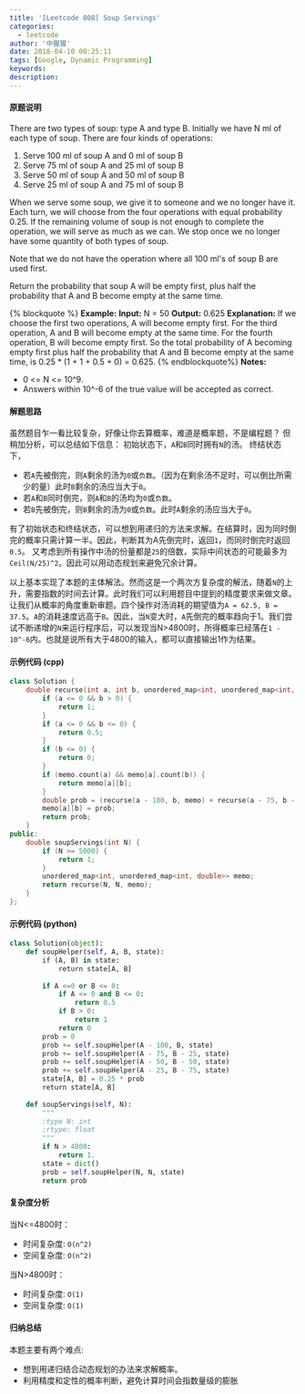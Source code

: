 ```yaml
---
title: '[Leetcode 808] Soup Servings'
categories:
  - leetcode
author: '中猩猩'
date: 2018-04-10 00:25:11
tags: [Google, Dynamic Programming]
keywords:
description:
---
```

#### 原题说明
There are two types of soup: type A and type B. Initially we have N ml of each type of soup. There are four kinds of operations:

1. Serve 100 ml of soup A and 0 ml of soup B
2. Serve 75 ml of soup A and 25 ml of soup B
3. Serve 50 ml of soup A and 50 ml of soup B
4. Serve 25 ml of soup A and 75 ml of soup B

When we serve some soup, we give it to someone and we no longer have it.  Each turn, we will choose from the four operations with equal probability 0.25. If the remaining volume of soup is not enough to complete the operation, we will serve as much as we can.  We stop once we no longer have some quantity of both types of soup.

Note that we do not have the operation where all 100 ml's of soup B are used first.  

Return the probability that soup A will be empty first, plus half the probability that A and B become empty at the same time.

{% blockquote %}
**Example:**
**Input:** N = 50
**Output:** 0.625
**Explanation:** 
If we choose the first two operations, A will become empty first. For the third operation, A and B will become empty at the same time. For the fourth operation, B will become empty first. So the total probability of A becoming empty first plus half the probability that A and B become empty at the same time, is 0.25 * (1 + 1 + 0.5 + 0) = 0.625.
{% endblockquote%}
**Notes:**
- 0 <= N <= 10^9. 
- Answers within 10^-6 of the true value will be accepted as correct.
<!-- more -->

#### 解题思路
虽然题目乍一看比较复杂，好像让你去算概率，难道是概率题，不是编程题？
但稍加分析，可以总结如下信息：
初始状态下，`A`和`B`同时拥有`N`的汤。
终结状态下，
- 若`A`先被倒完，则`A`剩余的汤为`0`或`负数`。（因为在剩余汤不足时，可以倒比所需少的量）此时`B`剩余的汤应当大于`0`。
- 若`A`和`B`同时倒完，则`A`和`B`的汤均为`0`或`负数`。
- 若`B`先被倒完，则`B`剩余的汤为`0`或`负数`。此时`A`剩余的汤应当大于`0`。

有了初始状态和终结状态，可以想到用递归的方法来求解。在结算时，因为同时倒完的概率只需计算一半。因此，判断其为A先倒完时，返回`1`，而同时倒完时返回`0.5`。
又考虑到所有操作中汤的份量都是`25`的倍数，实际中间状态的可能最多为`Ceil(N/25)^2`。因此可以用动态规划来避免冗余计算。

以上基本实现了本题的主体解法。然而这是一个两次方复杂度的解法，随着`N`的上升，需要指数的时间去计算。此时我们可以利用题目中提到的精度要求来做文章。让我们从概率的角度重新审题。四个操作对汤消耗的期望值为`A = 62.5, B = 37.5`。`A`的消耗速度远高于`B`。因此，当`N`变大时，`A`先倒完的概率趋向于1。我们尝试不断递增的`N`来运行程序后，可以发现当N>4800时，所得概率已经落在`1 - 10^-6`内。也就是说所有大于4800的输入，都可以直接输出1作为结果。

#### 示例代码 (cpp)
```cpp
class Solution {
    double recurse(int a, int b, unordered_map<int, unordered_map<int, double>>& memo) {
        if (a <= 0 && b > 0) {
            return 1;
        }
        if (a <= 0 && b <= 0) {
            return 0.5;
        }
        if (b <= 0) {
            return 0;
        }
        if (memo.count(a) && memo[a].count(b)) {
            return memo[a][b];
        }
        double prob = (recurse(a - 100, b, memo) + recurse(a - 75, b - 25, memo) + recurse(a - 50, b - 50, memo) + recurse(a - 25, b - 75, memo)) / 4.0;
        memo[a][b] = prob;
        return prob;
    }
public:
    double soupServings(int N) {
        if (N >= 5000) {
            return 1;
        }
        unordered_map<int, unordered_map<int, double>> memo;
        return recurse(N, N, memo);
    }
};
```

#### 示例代码 (python)
```python
class Solution(object): 
    def soupHelper(self, A, B, state):
        if (A, B) in state:
            return state[A, B]
        
        if A <=0 or B <= 0:
            if A <= 0 and B <= 0:
                return 0.5
            if B > 0:
                return 1
            return 0
        prob = 0
        prob += self.soupHelper(A - 100, B, state)
        prob += self.soupHelper(A - 75, B - 25, state)
        prob += self.soupHelper(A - 50, B - 50, state)
        prob += self.soupHelper(A - 25, B - 75, state)
        state[A, B] = 0.25 * prob
        return state[A, B]
        
    def soupServings(self, N):
        """
        :type N: int
        :rtype: float
        """
        if N > 4800:
            return 1.
        state = dict()
        prob = self.soupHelper(N, N, state)
        return prob
```

#### 复杂度分析
当N<=4800时：
- 时间复杂度: `O(n^2)`
- 空间复杂度: `O(n^2)`

当N>4800时：
- 时间复杂度: `O(1)`
- 空间复杂度: `O(1)`

#### 归纳总结
本题主要有两个难点:
- 想到用递归结合动态规划的办法来求解概率。
- 利用精度和定性的概率判断，避免计算时间会指数量级的膨胀
